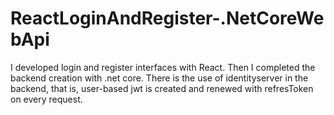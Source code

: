 # ReactLoginAndRegister-.NetCoreWebApi
 I developed login and register interfaces with React. Then I completed the backend creation with .net core. There is the use of identityserver in the backend, that is, user-based jwt is created and renewed with refresToken on every request.
